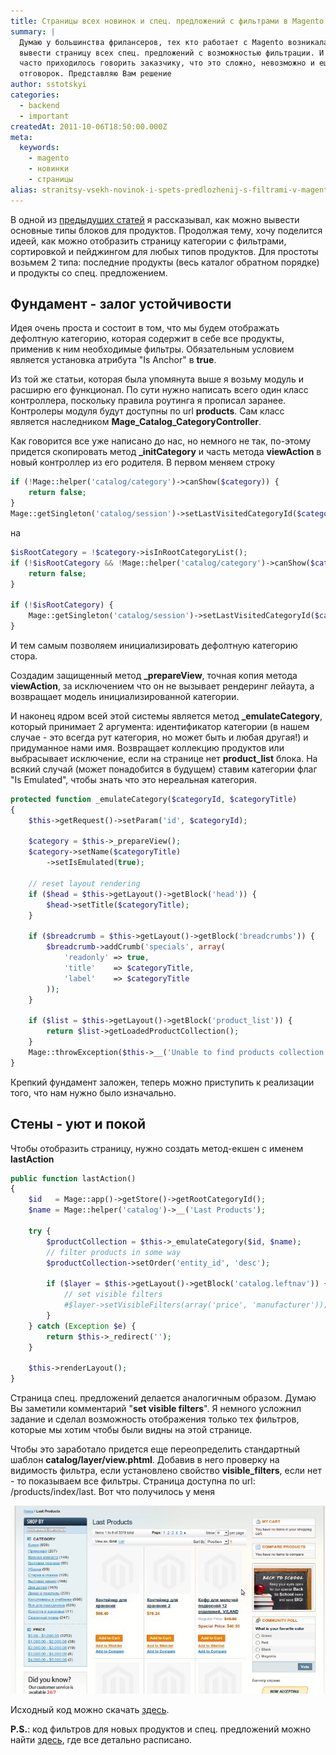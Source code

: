 ```yaml
---
title: Страницы всех новинок и спец. предложений с фильтрами в Magento
summary: |
  Думаю у большинства фрилансеров, тех кто работает с Magento возникала задача
  вывести страницу всех спец. предложений с возможностью фильтрации. И наверняка
  часто приходилось говорить заказчику, что это сложно, невозможно и еще кучу
  отговорок. Представляю Вам решение
author: sstotskyi
categories:
  - backend
  - important
createdAt: 2011-10-06T18:50:00.000Z
meta:
  keywords:
    - magento
    - новинки
    - страницы
alias: stranitsy-vsekh-novinok-i-spets-predlozhenij-s-filtrami-v-magento
---
```


В одной из [предыдущих статей](/php_and_somethings/show-17-bloki-kak-vyvesti-spisok-vsekh-novinok-ili-spets-predlozhenii-v-magento) я рассказывал, как можно вывести основные типы блоков для продуктов. Продолжая тему, хочу поделится идеей, как можно отобразить страницу категории с фильтрами, сортировкой и пейджингом для любых типов продуктов. Для простоты возьмем 2 типа: последние продукты (весь каталог обратном порядке) и продукты со спец. предложением.

## Фундамент - залог устойчивости

Идея очень проста и состоит в том, что мы будем отображать дефолтную категорию, которая содержит в себе все продукты, применив к ним необходимые фильтры. Обязательным условием является установка атрибута "Is Anchor" в **true**.

Из той же статьи, которая была упомянута выше я возьму модуль и расширю его функционал. По сути нужно написать всего один класс контроллера, поскольку правила роутинга я прописал заранее. Контролеры модуля будут доступны по url **products**. Сам класс является наследником **Mage\_Catalog\_CategoryController**.

Как говорится все уже написано до нас, но немного не так, по-этому придется скопировать метод **\_initCategory** и часть метода **viewAction** в новый контроллер из его родителя. В первом меняем строку

```php
if (!Mage::helper('catalog/category')->canShow($category)) {
    return false;
}
Mage::getSingleton('catalog/session')->setLastVisitedCategoryId($category->getId());
```

на

```php
$isRootCategory = !$category->isInRootCategoryList();
if (!$isRootCategory && !Mage::helper('catalog/category')->canShow($category)) {
    return false;
}

if (!$isRootCategory) {
    Mage::getSingleton('catalog/session')->setLastVisitedCategoryId($category->getId());
}
```

И тем самым позволяем инициализировать дефолтную категорию стора.

Создадим защищенный метод **\_prepareView**, точная копия метода **viewAction**, за исключением что он не вызывает рендеринг лейаута, а возвращает модель инициализированной категории.

И наконец ядром всей этой системы является метод **\_emulateCategory**, который принимает 2 аргумента: идентификатор категории (в нашем случае - это всегда рут категория, но может быть и любая другая!) и придуманное нами имя. Возвращает коллекцию продуктов или выбрасывает исключение, если на странице нет **product\_list** блока. На всякий случай (может понадобится в будущем) ставим категории флаг "Is Emulated", чтобы знать что это нереальная категория.

```php
protected function _emulateCategory($categoryId, $categoryTitle)
{
    $this->getRequest()->setParam('id', $categoryId);

    $category = $this->_prepareView();
    $category->setName($categoryTitle)
        ->setIsEmulated(true);

    // reset layout rendering
    if ($head = $this->getLayout()->getBlock('head')) {
        $head->setTitle($categoryTitle);
    }

    if ($breadcrumb = $this->getLayout()->getBlock('breadcrumbs')) {
        $breadcrumb->addCrumb('specials', array(
            'readonly' => true,
            'title'    => $categoryTitle,
            'label'    => $categoryTitle
        ));
    }

    if ($list = $this->getLayout()->getBlock('product_list')) {
        return $list->getLoadedProductCollection();
    }
    Mage::throwException($this->__('Unable to find products collection'));
}
```

Крепкий фундамент заложен, теперь можно приступить к реализации того, что нам нужно было изначально.

## Стены - уют и покой

Чтобы отобразить страницу, нужно создать метод-екшен с именем **lastAction**

```php
public function lastAction()
{
    $id   = Mage::app()->getStore()->getRootCategoryId();
    $name = Mage::helper('catalog')->__('Last Products');

    try {
        $productCollection = $this->_emulateCategory($id, $name);
        // filter products in some way
        $productCollection->setOrder('entity_id', 'desc');

        if ($layer = $this->getLayout()->getBlock('catalog.leftnav')) {
            // set visible filters
            #$layer->setVisibleFilters(array('price', 'manufacturer'));
        }
    } catch (Exception $e) {
        return $this->_redirect('');
    }

    $this->renderLayout();
}
```

Страница спец. предложений делается аналогичным образом. Думаю Вы заметили комментарий "**set visible filters**". Я немного усложнил задание и сделал возможность отображения только тех фильтров, которые мы хотим чтобы были видны на этой странице.

Чтобы это заработало придется еще переопределить стандартный шаблон **catalog/layer/view.phtml**. Добавив в него проверку на видимость фильтра, если установлено свойство **visible\_filters**, если нет - то показываем все фильтры. Страница доступна по url: /products/index/last. Вот что получилось у меня

![Magento special products page](./last_products.jpg)

Исходный код можно скачать [здесь](./Freaks_Product_Ext.zip).

**P.S.**: код фильтров для новых продуктов и спец. предложений можно найти [здесь](/php_and_somethings/show-17-bloki-kak-vyvesti-spisok-vsekh-novinok-ili-spets-predlozhenii-v-magento), где все детально расписано.